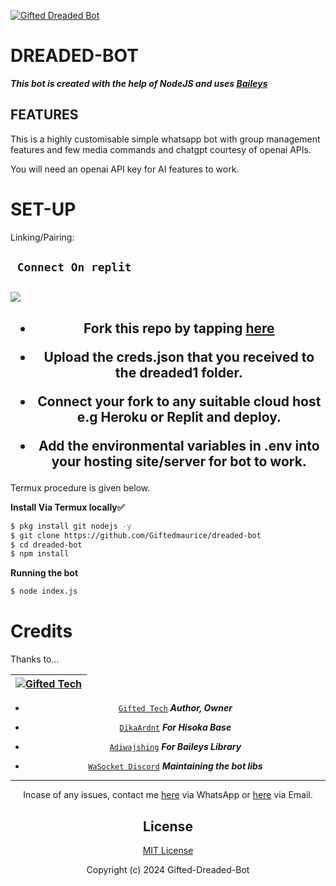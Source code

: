 [![Gifted Dreaded Bot](https://readme-typing-svg.demolab.com?font=Anton&size=30&pause=998&color=1FC40A&background=F7F2F20A&align=center&random=false&width=800&lines=Hello+Everyone%F0%9F%91%8B!;I+am+Gifted+Dreaded+Bot;I+am+Programmed+by+Gifted+Tech;Gifted+Tech+is+a+Self+Learned+Fronted+Developer;He+is+from+East+Africa-Kenya)](https://github.com/Giftedmaurice/dreaded-bot)

# DREADED-BOT

***This bot is created with the help of NodeJS and uses [Baileys](https://github.com/adiwajshing/Baileys)***


## FEATURES
This is a highly customisable simple whatsapp bot with group management features and few media commands and chatgpt courtesy of openai APIs.

You will need an openai API key for AI features to work.

# SET-UP

Linking/Pairing:

## ` Connect On replit`
<h2 align="left">  <a href="https://replit.com/@mauricegift045/Gifted-Dreaded-Bot"><img src="https://repl.it/badge/github/quiec/whatsasena" />
</a>
</h2>
    
<h2 align="center">   

- Fork this repo by tapping  [here](https://github.com/Giftedmaurice/dreaded-bot/fork)


- Upload the creds.json that you received to the dreaded1 folder.

- Connect your fork to any suitable cloud host e.g Heroku or Replit and deploy.

- Add the environmental variables in .env into your hosting site/server for bot to work.
</h2>
 


Termux procedure is given below.
 

**Install Via Termux locally✅**


```bash
$ pkg install git nodejs -y
$ git clone https://github.com/Giftedmaurice/dreaded-bot
$ cd dreaded-bot
$ npm install
```


**Running the bot**
```bash
$ node index.js
```

# Credits

Thanks to...

<div align="center">
  
| [![Gifted Tech](https://telegra.ph/file/54efddccf41281ad7ec51.jpg)](https://github.com/Giftedmaurice)|
|----|
* [`Gifted Tech`](https://github.com/Giftedmaurice) ***Author, Owner***

* [`DikaArdnt`](https://github.com/DikaArdnt) ***For Hisoka Base***
* [`Adiwajshing`](https://github.com/WhiskeySockets/Baileys) ***For Baileys Library***
* [`WaSocket Discord`](https://discord.gg/WeJM5FP9GG) ***Maintaining the bot libs***


---

Incase of any issues, contact me  [here](https://wa.me/message/NHCZC5DSOEUXB1) via WhatsApp or [here](admin@giftedtechnexus.co.ke) via Email.


## License

[MIT License](https://github.com/Giftedmaurice/dreaded-bot/blob/main/LICENSE)

Copyright (c) 2024 Gifted-Dreaded-Bot

